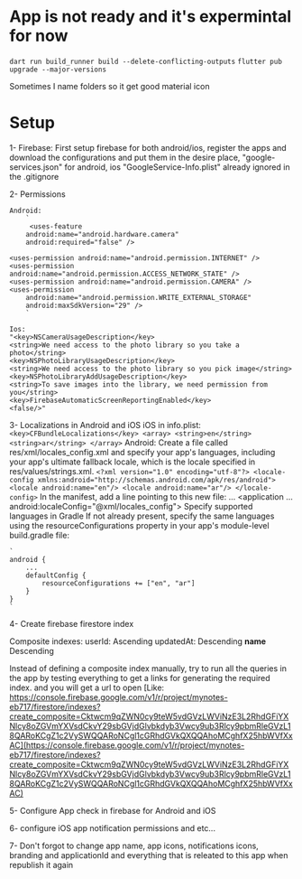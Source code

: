 # App is not ready and it's expermintal for now

`dart run build_runner build --delete-conflicting-outputs`
`flutter pub upgrade --major-versions`

Sometimes I name folders so it get good material icon

# Setup
1- Firebase: First setup firebase for both android/ios, register the apps and download the configurations and put
them in the desire place, "google-services.json" for android, ios "GoogleService-Info.plist"
already ignored in the .gitignore

2- Permissions

    Android:
        `
         <uses-feature
        android:name="android.hardware.camera"
        android:required="false" />

    <uses-permission android:name="android.permission.INTERNET" />
    <uses-permission android:name="android.permission.ACCESS_NETWORK_STATE" />
    <uses-permission android:name="android.permission.CAMERA" />
    <uses-permission
        android:name="android.permission.WRITE_EXTERNAL_STORAGE"
        android:maxSdkVersion="29" />
        `

    Ios:
    "<key>NSCameraUsageDescription</key>
	<string>We need access to the photo library so you take a photo</string>
	<key>NSPhotoLibraryUsageDescription</key>
	<string>We need access to the photo library so you pick image</string>
	<key>NSPhotoLibraryAddUsageDescription</key>
	<string>To save images into the library, we need permission from you</string>
	<key>FirebaseAutomaticScreenReportingEnabled</key>
	<false/>"

3- Localizations in Android and iOS
    iOS in info.plist:
    `
	<key>CFBundleLocalizations</key>
	<array>
		<string>en</string>
		<string>ar</string>
	</array>
    `
    Android:
    Create a file called res/xml/locales_config.xml and specify your app's languages, including your app's ultimate fallback locale, which is the locale specified in res/values/strings.xml.
    `
    <?xml version="1.0" encoding="utf-8"?>
    <locale-config xmlns:android="http://schemas.android.com/apk/res/android">
        <locale android:name="en"/>
        <locale android:name="ar"/>
    </locale-config>
    `
    In the manifest, add a line pointing to this new file:
    <manifest>
        ...
        <application
            ...
            android:localeConfig="@xml/locales_config">
        </application>
    </manifest>
    Specify supported languages in Gradle
    If not already present, specify the same languages using the resourceConfigurations property in your app's module-level build.gradle file:

    `
    android {
        ...
        defaultConfig {
            resourceConfigurations += ["en", "ar"]
        }
    }
    `


4- Create firebase firestore index

Composite indexes:
userId: Ascending
updatedAt: Descending
__name__ Descending

Instead of defining a composite index manually, try to run all the queries in the app by testing everything to get a links for generating the required index. and you will get a url to open 
[Like: https://console.firebase.google.com/v1/r/project/mynotes-eb717/firestore/indexes?create_composite=Cktwcm9qZWN0cy9teW5vdGVzLWViNzE3L2RhdGFiYXNlcy8oZGVmYXVsdCkvY29sbGVjdGlvbkdyb3Vwcy9ub3Rlcy9pbmRleGVzL18QARoKCgZ1c2VySWQQARoNCgl1cGRhdGVkQXQQAhoMCghfX25hbWVfXxAC](https://console.firebase.google.com/v1/r/project/mynotes-eb717/firestore/indexes?create_composite=Cktwcm9qZWN0cy9teW5vdGVzLWViNzE3L2RhdGFiYXNlcy8oZGVmYXVsdCkvY29sbGVjdGlvbkdyb3Vwcy9ub3Rlcy9pbmRleGVzL18QARoKCgZ1c2VySWQQARoNCgl1cGRhdGVkQXQQAhoMCghfX25hbWVfXxAC)

5- Configure App check in firebase for Android and iOS

6- configure iOS app notification permissions and etc...

7- Don't forgot to change app name, app icons, notifications icons, branding and applicationId and everything that is releated to this app when republish it again